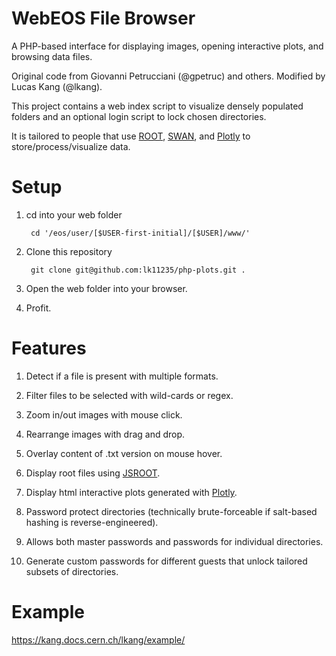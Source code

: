 WebEOS File Browser
===================

A PHP-based interface for displaying images, opening interactive plots, and browsing data files. 

Original code from Giovanni Petrucciani (@gpetruc) and others. Modified by Lucas Kang (@lkang).

This project contains a web index script to visualize densely populated folders and an optional login script to lock chosen directories. 

It is tailored to people that use [ROOT](http://root.cern.ch/), [SWAN](https://swan.web.cern.ch/), and [Plotly](https://plotly.com/) to store/process/visualize data.

# Setup

1. cd into your web folder

        cd '/eos/user/[$USER-first-initial]/[$USER]/www/'

1. Clone this repository

        git clone git@github.com:lk11235/php-plots.git .

1. Open the web folder into your browser.

1. Profit.

# Features

1. Detect if a file is present with multiple formats.

1. Filter files to be selected with wild-cards or regex.

1. Zoom in/out images with mouse click.

1. Rearrange images with drag and drop.

1. Overlay content of .txt version on mouse hover.

1. Display root files using [JSROOT](https://root.cern.ch/js/).

1. Display html interactive plots generated with [Plotly](https://plotly.com/).

1. Password protect directories (technically brute-forceable if salt-based hashing is reverse-engineered).

1. Allows both master passwords and passwords for individual directories.

1. Generate custom passwords for different guests that unlock tailored subsets of directories.

# Example

https://kang.docs.cern.ch/lkang/example/
